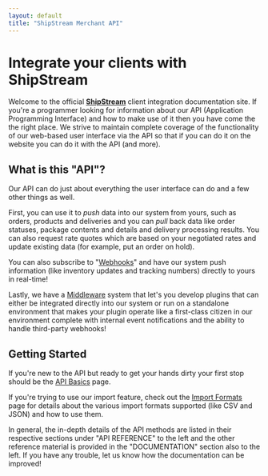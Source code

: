```yaml
---
layout: default
title: "ShipStream Merchant API"
---
```


Integrate your clients with ShipStream
=======

Welcome to the official **[ShipStream](https://shipstream.io)** client integration documentation site.
If you're a programmer looking for information about our API (Application Programming Interface)
and how to make use of it then you have come the the right place. We strive to maintain complete
coverage of the functionality of our web-based user interface via the API so that if you
can do it on the website you can do it with the API (and more).

What is this "API"?
------

Our API can do just about everything the user interface can do and a few other things as well.

First, you can use it to _push_ data into our system from yours, such as orders, products and deliveries
and you can _pull_ back data like order statuses, package contents and details and delivery processing results.
You can also request rate quotes which are based on your negotiated rates and update existing data (for example,
put an order on hold).  

You can also subscribe to "[Webhooks](/ref/webhook.html)" and have our system push information
(like inventory updates and tracking numbers) directly to yours in real-time!

Lastly, we have a [Middleware](/doc/middleware.html) system that let's you develop plugins that can
either be integrated directly into our system or run on a standalone environment that makes your plugin
operate like a first-class citizen in our environment complete with internal event notifications and the
ability to handle third-party webhooks!

Getting Started
-------

If you're new to the API but ready to get your hands dirty your first stop should be
the [API Basics](/doc/api-basics.html) page.

If you're trying to use our import feature, check out the
[Import Formats](/doc/import-fomrats.html) page for details about the various import formats
supported (like CSV and JSON) and how to use them.

In general, the in-depth details of the API methods are listed in their respective sections
under "API REFERENCE" to the left and the other reference material is provided in the "DOCUMENTATION"
section also to the left. If you have any trouble, let us know how the documentation can be improved!
